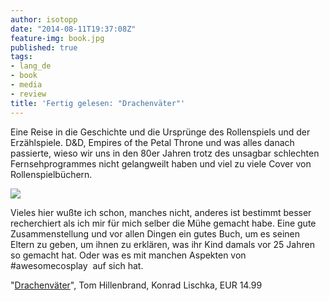 ```yaml
---
author: isotopp
date: "2014-08-11T19:37:08Z"
feature-img: book.jpg
published: true
tags:
- lang_de
- book
- media
- review
title: 'Fertig gelesen: "Drachenväter"'
---
```

Eine Reise in die Geschichte und die Ursprünge des Rollenspiels und der Erzählspiele. D&D, Empires of the Petal Throne und was alles danach passierte, wieso wir uns in den 80er Jahren trotz des unsagbar schlechten Fernsehprogrammes nicht gelangweilt haben und viel zu viele Cover von Rollenspielbüchern.

[![](https://blog.koehntopp.info/uploads/2014/08/drachenvaeter.jpg)](https://www.amazon.de/Drachenv%C3%A4ter-Geschichte-Rollenspiels-Geburt-virtuellen-ebook/dp/B01MA1GENV/)

Vieles hier wußte ich schon, manches nicht, anderes ist bestimmt besser recherchiert als ich mir für mich selber die Mühe gemacht habe. Eine gute Zusammenstellung und vor allen Dingen ein gutes Buch, um es seinen Eltern zu geben, um ihnen zu erklären, was ihr Kind damals vor 25 Jahren so gemacht hat. Oder was es mit manchen Aspekten von   #awesomecosplay   auf sich hat.

"[Drachenväter](https://www.amazon.de/Drachenv%C3%A4ter-Geschichte-Rollenspiels-Geburt-virtuellen-ebook/dp/B01MA1GENV/)", Tom Hillenbrand, Konrad Lischka, EUR 14.99



